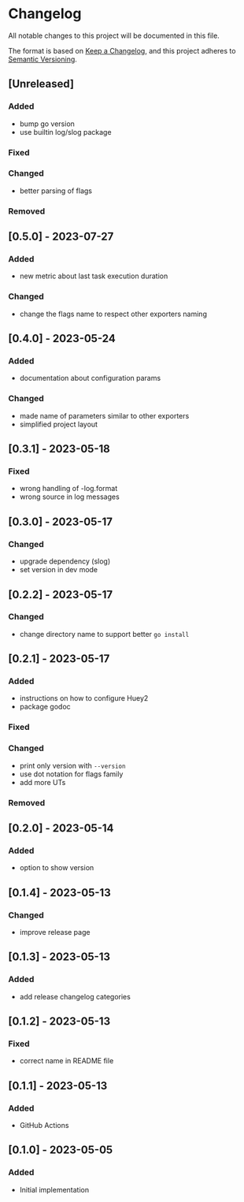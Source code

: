 # Changelog

All notable changes to this project will be documented in this file.

The format is based on [Keep a Changelog](https://keepachangelog.com/en/1.0.0/),
and this project adheres to [Semantic Versioning](https://semver.org/spec/v2.0.0.html).

## [Unreleased]

### Added
- bump go version
- use builtin log/slog package

### Fixed
  
### Changed
- better parsing of flags

### Removed

## [0.5.0] - 2023-07-27

### Added
- new metric about last task execution duration

### Changed
- change the flags name to respect other exporters naming

## [0.4.0] - 2023-05-24

### Added
- documentation about configuration params

### Changed
- made name of parameters similar to other exporters
- simplified project layout

## [0.3.1] - 2023-05-18

### Fixed
- wrong handling of -log.format
- wrong source in log messages
  
## [0.3.0] - 2023-05-17

### Changed

- upgrade dependency (slog)
- set version in dev mode
  
## [0.2.2] - 2023-05-17

### Changed

- change directory name to support better `go install`
  
## [0.2.1] - 2023-05-17

### Added

- instructions on how to configure Huey2
- package godoc
  
### Fixed

### Changed

- print only version with `--version`
- use dot notation for flags family
- add more UTs
  
### Removed

## [0.2.0] - 2023-05-14

### Added

- option to show version
  
## [0.1.4] - 2023-05-13

### Changed

- improve release page

## [0.1.3] - 2023-05-13

### Added

- add release changelog categories
  
## [0.1.2] - 2023-05-13

### Fixed

- correct name in README file
  
## [0.1.1] - 2023-05-13

### Added

- GitHub Actions
  
## [0.1.0] - 2023-05-05

### Added

- Initial implementation
